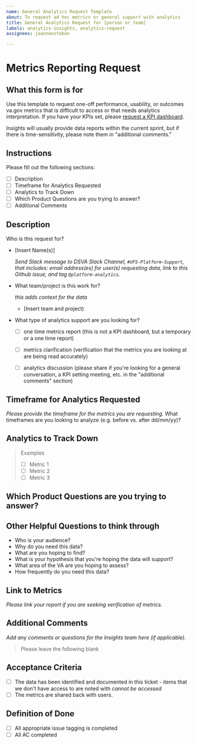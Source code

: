 ```yaml
---
name: General Analytics Request Template
about: To request ad hoc metrics or general support with analytics
title: General Analytics Request for [person or team]
labels: analytics-insights, analytics-request
assignees: joanneesteban

---
```


# Metrics Reporting Request

## What this form is for

Use this template to request one-off performance, usability, or outcomes va.gov metrics that is difficult to access or that needs analytics interpretation. If you have your KPIs set, please [request a KPI dashboard](https://github.com/department-of-veterans-affairs/va.gov-team/issues/new?assignees=joanneesteban&labels=analytics-insights%2C+analytics-request%2C+kpi-dashboard&template=analytics-request-kpi-dashboard.md&title=Analytics+KPI+dashboard+request+for+%5BTeam%5D).

Insights will usually provide data reports within the current sprint, but if there is time-sensitivity, please note them in "additional comments."

## Instructions

Please fill out the following sections:
- [ ] Description
- [ ] Timeframe for Analytics Requested
- [ ] Analytics to Track Down
- [ ] Which Product Questions are you trying to answer?
- [ ] Additional Comments

## Description
Who is this request for?

- [Insert Name(s)]

    _Send Slack message to DSVA Slack Channel, `#VFS-Platform-Support`, that includes: email address(es) for user(s) requesting data, link to this Github issue, and tag `@platform-analytics`._
    
- What team/project is this work for?

    _this adds context for the data_
    - [Insert team and project)
    
- What type of analytics support are you looking for?
  - [ ] one time metrics report (this is not a KPI dashboard, but a temporary or a one time report)
  - [ ] metrics clarification (verification that the metrics you are looking at are being read accurately)
  - [ ] analytics discussion (please share if you're looking for a general conversation, a KPI setting meeting, etc. in the "additional comments" section)
    

## Timeframe for Analytics Requested
_Please provide the timeframe for the metrics you are requesting._
What timeframes are you looking to analyze (e.g. before vs. after dd/mm/yy)?


## Analytics to Track Down
> Examples
> 
> - [ ] Metric 1
> - [ ] Metric 2
> - [ ] Metric 3

## Which Product Questions are you trying to answer?

## Other Helpful Questions to think through
- Who is your audience?
- Why do you need this data?
- What are you hoping to find?
- What is your hypothesis that you're hoping the data will support?
- What area of the VA are you hoping to assess?
- How frequently do you need this data?

## Link to Metrics
_Please link your report if you are seeking verification of metrics._

## Additional Comments
_Add any comments or questions for the Insights team here (if applicable)._

> Please leave the following blank

## Acceptance Criteria
- [ ] The data has been identified and documented in this ticket - items that we don't have access to are noted with _cannot be accessed_
- [ ] The metrics are shared back with users.

## Definition of Done
- [ ] All appropriate issue tagging is completed
- [ ] All AC completed
